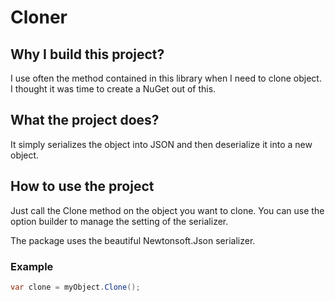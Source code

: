 # Cloner

## Why I build this project?
I use often the method contained in this library when I need to clone object. I thought it was time to create a NuGet out of this.

## What the project does?
It simply serializes the object into JSON and then deserialize it into a new object.

## How to use the project
Just call the Clone method on the object you want to clone. You can use the option builder to manage the setting of the serializer. 

The package uses the beautiful Newtonsoft.Json serializer.

### Example
```c#
var clone = myObject.Clone();
```
